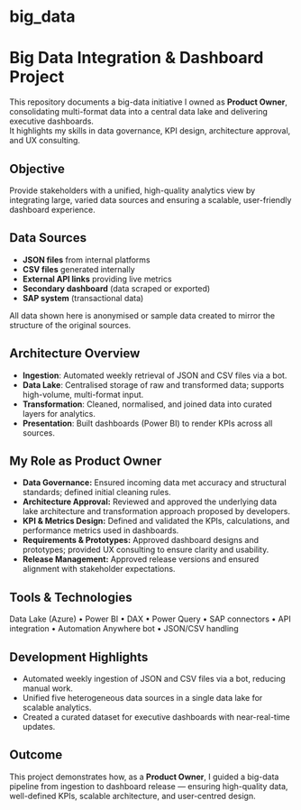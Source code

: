 # big_data
# Big Data Integration & Dashboard Project
This repository documents a big-data initiative I owned as **Product Owner**, consolidating multi-format data into a central data lake and delivering executive dashboards.  
It highlights my skills in data governance, KPI design, architecture approval, and UX consulting.

## Objective
Provide stakeholders with a unified, high-quality analytics view by integrating large, varied data sources and ensuring a scalable, user-friendly dashboard experience.


## Data Sources
- **JSON files** from internal platforms
- **CSV files** generated internally
- **External API links** providing live metrics
- **Secondary dashboard** (data scraped or exported)
- **SAP system** (transactional data)

All data shown here is anonymised or sample data created to mirror the structure of the original sources.

## Architecture Overview
- **Ingestion**: Automated weekly retrieval of JSON and CSV files via a bot.
- **Data Lake**: Centralised storage of raw and transformed data; supports high-volume, multi-format input.
- **Transformation**: Cleaned, normalised, and joined data into curated layers for analytics.
- **Presentation**: Built dashboards (Power BI) to render KPIs across all sources.

## My Role as Product Owner
- **Data Governance:** Ensured incoming data met accuracy and structural standards; defined initial cleaning rules.
- **Architecture Approval:** Reviewed and approved the underlying data lake architecture and transformation approach proposed by developers.
- **KPI & Metrics Design:** Defined and validated the KPIs, calculations, and performance metrics used in dashboards.
- **Requirements & Prototypes:** Approved dashboard designs and prototypes; provided UX consulting to ensure clarity and usability.
- **Release Management:** Approved release versions and ensured alignment with stakeholder expectations.


## Tools & Technologies
Data Lake (Azure) • Power BI • DAX • Power Query • SAP connectors • API integration • Automation Anywhere bot • JSON/CSV handling

## Development Highlights
- Automated weekly ingestion of JSON and CSV files via a bot, reducing manual work.
- Unified five heterogeneous data sources in a single data lake for scalable analytics.
- Created a curated dataset for executive dashboards with near-real-time updates.


## Outcome
This project demonstrates how, as a **Product Owner**, I guided a big-data pipeline from ingestion to dashboard release — ensuring high-quality data, well-defined KPIs, scalable architecture, and user-centred design.
